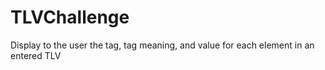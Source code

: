 # TLVChallenge
Display to the user the tag, tag meaning, and value for each element in an entered TLV 
